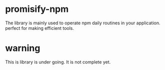 # promisify-npm
The library is mainly used to operate npm daily routines in your application.  perfect for making efficient tools.

# warning

This is library is under going. It is not complete yet.
